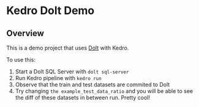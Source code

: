 # Kedro Dolt Demo

## Overview

This is a demo project that uses [Dolt](https://docs.dolthub.com/) with Kedro.

To use this:

1. Start a Dolt SQL Server with `dolt sql-server`
2. Run Kedro pipeline with `kedro run`
3. Observe that the train and test datasets are commited to Dolt
4. Try changing `the example_test_data_ratio` and you will be able to see the diff of these datasets in between run. Pretty cool!
